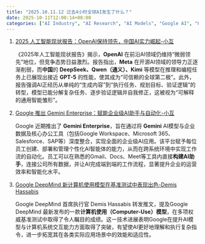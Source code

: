 ```yaml
---
title: "2025.10.11.12 过去4小时全球AI发生了什么？"
date: 2025-10-11T12:00:14+08:00
categories: ["AI Industry", "AI Research", "AI Models", "Google AI", "OpenAI", "China AI"]
---
```


1.  [2025 人工智能现状报告：OpenAI保持领先，中国AI实力崛起-小互](https://x.com/imxiaohu/status/1976843588505157769)

    《2025年人工智能现状报告》揭示，**OpenAI** 在前沿AI领域仍维持“微弱领先”地位，但竞争态势日益激烈。报告指出，**Meta** 在开源AI领域的领导力正逐渐削弱，而**中国**的 **DeepSeek、Qwen（通义）、Kimi** 等模型在推理和编程任务上已展现出接近 **GPT-5** 的性能，使其成为“可信赖的全球第二极”。此外，报告强调AI正经历从单纯的“生成内容”到“执行任务、规划目标、验证逻辑”的转型，模型已能分解复杂任务、逐步验证逻辑并自我修正，这被视为“可解释的通用智能雏形”。

2.  [Google 推出 Gemini Enterprise：赋能企业级AI助手与自动化-小互](https://x.com/imxiaohu/status/1976820273824645190)

    Google 近期推出了 **Gemini Enterprise**，旨在通过将 **Gemini** AI模型与企业数据及核心办公工具（包括Google Workspace、Microsoft 365、Salesforce、SAP等）深度整合，实现全面的企业级AI应用。该平台赋予每位员工创建、部署和管理个性化AI智能体的能力，从而在跨系统环境中实现工作流的自动化。员工可以在熟悉的Gmail、Docs、Meet等工具内直接**构建AI助手**，连接公司所有数据，并让AI完成端到端的工作流程，显著提升企业的运营效率和智能化水平。

3.  [Google DeepMind 新计算机使用模型在基准测试中表现出色-Demis Hassabis](https://x.com/demishassabis/status/1976820198931079244)

    Google DeepMind 首席执行官 Demis Hassabis 转发推文，提及Google DeepMind 最新发布的一款**计算机使用（Computer-Use）模型**，在多项权威基准测试中取得了令人瞩目的成绩。这一技术进展表明Google在提升AI模型与计算机系统交互能力方面取得了突破，有望使AI更好地理解和执行复杂指令，进一步拓宽其在各类实际应用场景中的效能和适应性。